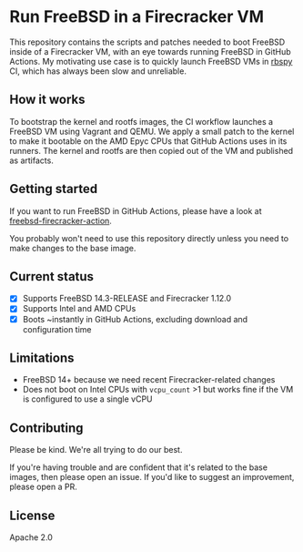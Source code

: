 # Run FreeBSD in a Firecracker VM

This repository contains the scripts and patches needed to boot FreeBSD inside of a Firecracker VM, with an eye towards running FreeBSD in GitHub Actions. My motivating use case is to quickly launch FreeBSD VMs in [rbspy](https://github.com/rbspy/rbspy) CI, which has always been slow and unreliable.

## How it works

To bootstrap the kernel and rootfs images, the CI workflow launches a FreeBSD VM using Vagrant and QEMU. We apply a small patch to the kernel to make it bootable on the AMD Epyc CPUs that GitHub Actions uses in its runners. The kernel and rootfs are then copied out of the VM and published as artifacts.

## Getting started

If you want to run FreeBSD in GitHub Actions, please have a look at [freebsd-firecracker-action](https://github.com/acj/freebsd-firecracker-action).

You probably won't need to use this repository directly unless you need to make changes to the base image.

## Current status

- [X] Supports FreeBSD 14.3-RELEASE and Firecracker 1.12.0
- [X] Supports Intel and AMD CPUs
- [X] Boots \~instantly in GitHub Actions, excluding download and configuration time

## Limitations

- FreeBSD 14+ because we need recent Firecracker-related changes
- Does not boot on Intel CPUs with `vcpu_count` >1 but works fine if the VM is configured to use a single vCPU

## Contributing

Please be kind. We're all trying to do our best.

If you're having trouble and are confident that it's related to the base images, then please open
an issue. If you'd like to suggest an improvement, please open a PR.

## License

Apache 2.0
